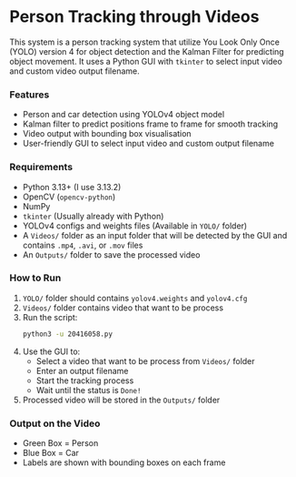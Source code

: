 # Person Tracking through Videos

This system is a person tracking system that utilize You Look Only Once (YOLO) version 4 for object detection and the Kalman Filter for predicting object movement. It uses a Python GUI with `tkinter` to select input video and custom video output filename.

### Features

- Person and car detection using YOLOv4 object model
- Kalman filter to predict positions frame to frame for smooth tracking
- Video output with bounding box visualisation
- User-friendly GUI to select input video and custom output filename

### Requirements

- Python 3.13+ (I use 3.13.2)
- OpenCV (`opencv-python`)
- NumPy
- `tkinter` (Usually already with Python)
- YOLOv4 configs and weights files (Available in `YOLO/` folder)
- A `Videos/` folder as an input folder that will be detected by the GUI and contains `.mp4`, `.avi`, or `.mov` files
- An `Outputs/` folder to save the processed video

### How to Run

1. `YOLO/` folder should contains `yolov4.weights` and `yolov4.cfg`
2. `Videos/` folder contains video that want to be process
3. Run the script:
   ```bash
   python3 -u 20416058.py
   ```
4. Use the GUI to:
   - Select a video that want to be process from `Videos/` folder
   - Enter an output filename
   - Start the tracking process
   - Wait until the status is `Done!`
5. Processed video will be stored in the `Outputs/` folder

### Output on the Video

- Green Box = Person
- Blue Box = Car  
- Labels are shown with bounding boxes on each frame

